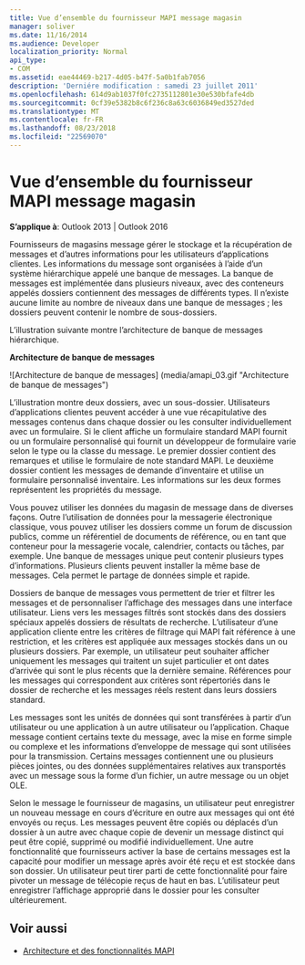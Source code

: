 ```yaml
---
title: Vue d’ensemble du fournisseur MAPI message magasin
manager: soliver
ms.date: 11/16/2014
ms.audience: Developer
localization_priority: Normal
api_type:
- COM
ms.assetid: eae44469-b217-4d05-b47f-5a0b1fab7056
description: 'Derniére modification : samedi 23 juillet 2011'
ms.openlocfilehash: 614d9ab1037f0fc2735112801e30e530bfafe4db
ms.sourcegitcommit: 0cf39e5382b8c6f236c8a63c6036849ed3527ded
ms.translationtype: MT
ms.contentlocale: fr-FR
ms.lasthandoff: 08/23/2018
ms.locfileid: "22569070"
---
```

# <a name="mapi-message-store-provider-overview"></a>Vue d’ensemble du fournisseur MAPI message magasin
  
**S’applique à**: Outlook 2013 | Outlook 2016 
  
Fournisseurs de magasins message gérer le stockage et la récupération de messages et d’autres informations pour les utilisateurs d’applications clientes. Les informations du message sont organisées à l’aide d’un système hiérarchique appelé une banque de messages. La banque de messages est implémentée dans plusieurs niveaux, avec des conteneurs appelés dossiers contiennent des messages de différents types. Il n’existe aucune limite au nombre de niveaux dans une banque de messages ; les dossiers peuvent contenir le nombre de sous-dossiers. 
  
L’illustration suivante montre l’architecture de banque de messages hiérarchique.
  
**Architecture de banque de messages**
  
![Architecture de banque de messages] (media/amapi_03.gif "Architecture de banque de messages")
  
L’illustration montre deux dossiers, avec un sous-dossier. Utilisateurs d’applications clientes peuvent accéder à une vue récapitulative des messages contenus dans chaque dossier ou les consulter individuellement avec un formulaire. Si le client affiche un formulaire standard MAPI fournit ou un formulaire personnalisé qui fournit un développeur de formulaire varie selon le type ou la classe du message. Le premier dossier contient des remarques et utilise le formulaire de note standard MAPI. Le deuxième dossier contient les messages de demande d’inventaire et utilise un formulaire personnalisé inventaire. Les informations sur les deux formes représentent les propriétés du message.
  
Vous pouvez utiliser les données du magasin de message dans de diverses façons. Outre l’utilisation de données pour la messagerie électronique classique, vous pouvez utiliser les dossiers comme un forum de discussion publics, comme un référentiel de documents de référence, ou en tant que conteneur pour la messagerie vocale, calendrier, contacts ou tâches, par exemple. Une banque de messages unique peut contenir plusieurs types d’informations. Plusieurs clients peuvent installer la même base de messages. Cela permet le partage de données simple et rapide. 
  
Dossiers de banque de messages vous permettent de trier et filtrer les messages et de personnaliser l’affichage des messages dans une interface utilisateur. Liens vers les messages filtrés sont stockés dans des dossiers spéciaux appelés dossiers de résultats de recherche. L’utilisateur d’une application cliente entre les critères de filtrage qui MAPI fait référence à une restriction, et les critères est appliquée aux messages stockés dans un ou plusieurs dossiers. Par exemple, un utilisateur peut souhaiter afficher uniquement les messages qui traitent un sujet particulier et ont dates d’arrivée qui sont le plus récents que la dernière semaine. Références pour les messages qui correspondent aux critères sont répertoriés dans le dossier de recherche et les messages réels restent dans leurs dossiers standard.
  
Les messages sont les unités de données qui sont transférées à partir d’un utilisateur ou une application à un autre utilisateur ou l’application. Chaque message contient certains texte du message, avec la mise en forme simple ou complexe et les informations d’enveloppe de message qui sont utilisées pour la transmission. Certains messages contiennent une ou plusieurs pièces jointes, ou des données supplémentaires relatives aux transportés avec un message sous la forme d’un fichier, un autre message ou un objet OLE. 
  
Selon le message le fournisseur de magasins, un utilisateur peut enregistrer un nouveau message en cours d’écriture en outre aux messages qui ont été envoyés ou reçus. Les messages peuvent être copiés ou déplacés d’un dossier à un autre avec chaque copie de devenir un message distinct qui peut être copié, supprimé ou modifié individuellement. Une autre fonctionnalité que fournisseurs activer la base de certains messages est la capacité pour modifier un message après avoir été reçu et est stockée dans son dossier. Un utilisateur peut tirer parti de cette fonctionnalité pour faire pivoter un message de télécopie reçus de haut en bas. L’utilisateur peut enregistrer l’affichage approprié dans le dossier pour les consulter ultérieurement. 
  
## <a name="see-also"></a>Voir aussi

- [Architecture et des fonctionnalités MAPI](mapi-features-and-architecture.md)

